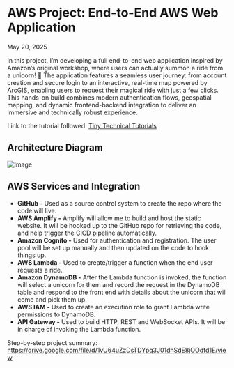 # AWS Project: End-to-End AWS Web Application
May 20, 2025

In this project, I’m developing a full end-to-end web application inspired by Amazon’s original workshop, where users can actually summon a ride from a unicorn! 🦄 The application features a seamless user journey: from account creation and secure login to an interactive, real-time map powered by ArcGIS, enabling users to request their magical ride with just a few clicks. This hands-on build combines modern authentication flows, geospatial mapping, and dynamic frontend-backend integration to deliver an immersive and technically robust experience.

Link to the tutorial followed: [Tiny Technical Tutorials](https://www.youtube.com/watch?v=K6v6t5z6AsU)

## Architecture Diagram

![Image](https://github.com/user-attachments/assets/1d21b90a-eb59-47b4-a379-a60c6286e699)

## AWS Services and Integration

- **GitHub -** Used as a source control system to create the repo where the code will live.
- **AWS Amplify -** Amplify will allow me to build and host the static website. It will be hooked up to the GitHub repo for retrieving the code, and help trigger the CICD pipeline automatically.
- **Amazon Cognito -** Used for authentication and registration. The user pool will be set up manually and then updated on the code to hook things up.
- **AWS Lambda -** Used to create/trigger a function when the end user requests a ride.
- **Amazon DynamoDB -** After the Lambda function is invoked, the function will select a unicorn for them and record the request in the DynamoDB table and respond to the front end with details about the unicorn that will come and pick them up.
- **AWS IAM -** Used to create an execution role to grant Lambda write permissions to DynamoDB.
- **API Gateway -** Used to build HTTP, REST and WebSocket APIs. It will be in charge of invoking the Lambda function.

Step-by-step project summary: https://drive.google.com/file/d/1vU64uZzDsTDYpq3J01dhSdE8jOOdfd1E/view
